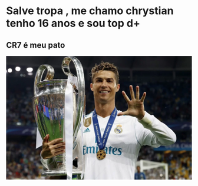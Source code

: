<h1>Salve tropa , me chamo chrystian tenho 16 anos e sou top d+</h1>
<h2>CR7 é meu pato</h2>
<Img src="./CR7.webp">
